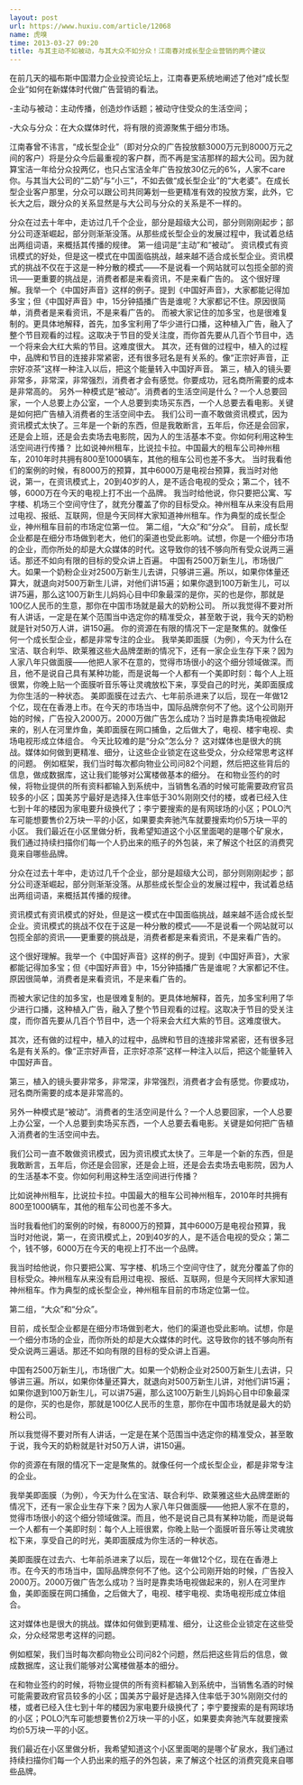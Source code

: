 ```yaml
---
layout: post
url: https://www.huxiu.com/article/12068
name: 虎嗅
time: 2013-03-27 09:20
title: 与其主动不如被动，与其大众不如分众！江南春对成长型企业营销的两个建议
---
```

在前几天的福布斯中国潜力企业投资论坛上，江南春更系统地阐述了他对“成长型企业”如何在新媒体时代做广告营销的看法。

-主动与被动：主动传播，创造炒作话题；被动守住受众的生活空间；

-大众与分众：在大众媒体时代，将有限的资源聚焦于细分市场。

江南春曾不讳言，“成长型企业”（即对分众的广告投放额3000万元到8000万元之间的客户）将是分众今后最重视的客户群，而不再是宝洁那样的超大公司。因为就算宝洁一年给分众投两亿，也只占宝洁全年广告投放30亿元的6%，人家不care你。与其当大公司的“二奶”与“小三”，不如去做“成长型企业”的“大老婆”。在成长型企业客户那里，分众可以跟公司共同筹划一些更精准有效的投放方案，此外，它长大之后，跟分众的关系显然是与大公司与分众的关系是不一样的。

分众在过去十年中，走访过几千个企业，部分是超级大公司，部分则刚刚起步；部分公司逐渐崛起，部分则渐渐没落。从那些成长型企业的发展过程中，我试着总结出两组词语，来概括其传播的规律。 第一组词是“主动”和“被动”。 资讯模式有资讯模式的好处，但是这一模式在中国面临挑战，越来越不适合成长型企业。资讯模式的挑战不仅在于这是一种分散的模式——不是说看一个网站就可以包揽全部的资讯——更重要的挑战是，消费者都是来看资讯，不是来看广告的。 这个很好理解。我举一个《中国好声音》这样的例子。提到《中国好声音》，大家都能记得加多宝；但《中国好声音》中，15分钟插播广告是谁呢？大家都记不住。原因很简单，消费者是来看资讯，不是来看广告的。 而被大家记住的加多宝，也是很难复制的。更具体地解释，首先，加多宝利用了华少进行口播，这种植入广告，融入了整个节目观看的过程。这取决于节目的受关注度，而你首先要从几百个节目中，选一个将来会大红大紫的节目。这难度很大。 其次，还有做的过程中，植入的过程中，品牌和节目的连接非常紧密，还有很多冠名是有关系的。像“正宗好声音，正宗好凉茶”这样一种注入以后，把这个能量转入中国好声音。 第三，植入的镜头要非常多，非常深，非常强烈，消费者才会有感觉。你要成功，冠名商所需要的成本是非常高的。 另外一种模式是“被动”。消费者的生活空间是什么？一个人总要回家，一个人总要上办公室，一个人总要到卖场买东西，一个人总要去看电影。关键是如何把广告植入消费者的生活空间中去。 我们公司一直不敢做资讯模式，因为资讯模式太快了。三年是一个新的东西，但是我敢断言，五年后，你还是会回家，还是会上班，还是会去卖场去电影院，因为人的生活基本不变。你如何利用这种生活空间进行传播？ 比如说神州租车，比说拉卡拉。中国最大的租车公司神州租车，2010年时共拥有800至1000辆车，其他的租车公司也差不多大。 当时我看他们的案例的时候，有8000万的预算，其中6000万是电视台预算，我当时对他说，第一，在资讯模式上，20到40岁的人，是不适合电视的受众；第二个，钱不够，6000万在今天的电视上打不出一个品牌。 我当时给他说，你只要把公寓、写字楼、机场三个空间守住了，就充分覆盖了你的目标受众。神州租车从来没有启用过电视、报纸、互联网，但是今天同样大家知道神州租车。作为典型的成长型企业，神州租车目前的市场定位第一位。 第二组，“大众”和“分众”。 目前，成长型企业都是在细分市场做到老大，他们的渠道也受此影响。试想，你是一个细分市场的企业，而你所处的却是大众媒体的时代。这导致你的钱不够向所有受众说两三遍话。那还不如向有限的目标的受众讲上百遍。 中国有2500万新生儿，市场很广大。如果一个奶粉企业对2500万新生儿去讲，只够讲三遍。所以，如果你体量还算大，就退向对500万新生儿讲，对他们讲15遍；如果你退到100万新生儿，可以讲75遍，那么这100万新生儿妈妈心目中印象最深的是你，买的也是你，那就是100亿人民币的生意，那你在中国市场就是最大的奶粉公司。 所以我觉得不要对所有人讲话，一定是在某个范围当中选定你的精准受众，甚至敢于说，我今天的奶粉就是针对50万人讲，讲150遍。 你的资源在有限的情况下一定是聚焦的。就像任何一个成长型企业，都是非常专注的企业。 我举美即面膜（为例），今天为什么在宝洁、联合利华、欧莱雅这些大品牌垄断的情况下，还有一家企业生存下来？因为人家八年只做面膜——他把人家不在意的，觉得市场很小的这个细分领域做深。而且，他不是说自己具有某种功能，而是说每一个人都有一个美即时刻：每个人上班很累，你晚上贴一个面膜听音乐等让灵魂放松下来，享受自己的时光，美即面膜成为你生活的一种状态。 美即面膜在过去六、七年前杀进来了以后，现在一年做12个亿，现在在香港上市。在今天的市场当中，国际品牌奈何不了他。这个公司刚开始的时候，广告投入2000万。2000万做广告怎么成功？当时是靠卖场电视做起来的，别人在河里炸鱼，美即面膜在网口捕鱼，之后做大了，电视、楼宇电视、卖场电视形成立体组合。 今天比较难的是“分众”怎么分？ 这对媒体也是很大的挑战。媒体如何做到更精准、细分，让这些企业锁定在这些受众，分众经常思考这样的问题。 例如框架，我们当时每次都向物业公司问82个问题，然后把这些背后的信息，做成数据库，这让我们能够对公寓楼做基本的细分。 在和物业签约的时候，将物业提供的所有资料都输入到系统中，当销售名酒的时候可能需要政府官员较多的小区；国美苏宁最好是选择入住率低于30%刚刚交付的楼，或者已经入住七到十年的楼因为家电要升级换代了；李宁要搜索的是有网球场的小区；POLO汽车可能想要售价2万块一平的小区，如果要卖奔驰汽车就要搜索均价5万块一平的小区。 我们最近在小区里做分析，我希望知道这个小区里面喝的是哪个矿泉水，我们通过持续扫描你们每一个人扔出来的瓶子的外包装，来了解这个社区的消费究竟来自哪些品牌。

分众在过去十年中，走访过几千个企业，部分是超级大公司，部分则刚刚起步；部分公司逐渐崛起，部分则渐渐没落。从那些成长型企业的发展过程中，我试着总结出两组词语，来概括其传播的规律。

资讯模式有资讯模式的好处，但是这一模式在中国面临挑战，越来越不适合成长型企业。资讯模式的挑战不仅在于这是一种分散的模式——不是说看一个网站就可以包揽全部的资讯——更重要的挑战是，消费者都是来看资讯，不是来看广告的。

这个很好理解。我举一个《中国好声音》这样的例子。提到《中国好声音》，大家都能记得加多宝；但《中国好声音》中，15分钟插播广告是谁呢？大家都记不住。原因很简单，消费者是来看资讯，不是来看广告的。

而被大家记住的加多宝，也是很难复制的。更具体地解释，首先，加多宝利用了华少进行口播，这种植入广告，融入了整个节目观看的过程。这取决于节目的受关注度，而你首先要从几百个节目中，选一个将来会大红大紫的节目。这难度很大。

其次，还有做的过程中，植入的过程中，品牌和节目的连接非常紧密，还有很多冠名是有关系的。像“正宗好声音，正宗好凉茶”这样一种注入以后，把这个能量转入中国好声音。

第三，植入的镜头要非常多，非常深，非常强烈，消费者才会有感觉。你要成功，冠名商所需要的成本是非常高的。

另外一种模式是“被动”。消费者的生活空间是什么？一个人总要回家，一个人总要上办公室，一个人总要到卖场买东西，一个人总要去看电影。关键是如何把广告植入消费者的生活空间中去。

我们公司一直不敢做资讯模式，因为资讯模式太快了。三年是一个新的东西，但是我敢断言，五年后，你还是会回家，还是会上班，还是会去卖场去电影院，因为人的生活基本不变。你如何利用这种生活空间进行传播？

比如说神州租车，比说拉卡拉。中国最大的租车公司神州租车，2010年时共拥有800至1000辆车，其他的租车公司也差不多大。

当时我看他们的案例的时候，有8000万的预算，其中6000万是电视台预算，我当时对他说，第一，在资讯模式上，20到40岁的人，是不适合电视的受众；第二个，钱不够，6000万在今天的电视上打不出一个品牌。

我当时给他说，你只要把公寓、写字楼、机场三个空间守住了，就充分覆盖了你的目标受众。神州租车从来没有启用过电视、报纸、互联网，但是今天同样大家知道神州租车。作为典型的成长型企业，神州租车目前的市场定位第一位。

第二组，“大众”和“分众”。

目前，成长型企业都是在细分市场做到老大，他们的渠道也受此影响。试想，你是一个细分市场的企业，而你所处的却是大众媒体的时代。这导致你的钱不够向所有受众说两三遍话。那还不如向有限的目标的受众讲上百遍。

中国有2500万新生儿，市场很广大。如果一个奶粉企业对2500万新生儿去讲，只够讲三遍。所以，如果你体量还算大，就退向对500万新生儿讲，对他们讲15遍；如果你退到100万新生儿，可以讲75遍，那么这100万新生儿妈妈心目中印象最深的是你，买的也是你，那就是100亿人民币的生意，那你在中国市场就是最大的奶粉公司。

所以我觉得不要对所有人讲话，一定是在某个范围当中选定你的精准受众，甚至敢于说，我今天的奶粉就是针对50万人讲，讲150遍。

你的资源在有限的情况下一定是聚焦的。就像任何一个成长型企业，都是非常专注的企业。

我举美即面膜（为例），今天为什么在宝洁、联合利华、欧莱雅这些大品牌垄断的情况下，还有一家企业生存下来？因为人家八年只做面膜——他把人家不在意的，觉得市场很小的这个细分领域做深。而且，他不是说自己具有某种功能，而是说每一个人都有一个美即时刻：每个人上班很累，你晚上贴一个面膜听音乐等让灵魂放松下来，享受自己的时光，美即面膜成为你生活的一种状态。

美即面膜在过去六、七年前杀进来了以后，现在一年做12个亿，现在在香港上市。在今天的市场当中，国际品牌奈何不了他。这个公司刚开始的时候，广告投入2000万。2000万做广告怎么成功？当时是靠卖场电视做起来的，别人在河里炸鱼，美即面膜在网口捕鱼，之后做大了，电视、楼宇电视、卖场电视形成立体组合。

这对媒体也是很大的挑战。媒体如何做到更精准、细分，让这些企业锁定在这些受众，分众经常思考这样的问题。

例如框架，我们当时每次都向物业公司问82个问题，然后把这些背后的信息，做成数据库，这让我们能够对公寓楼做基本的细分。

在和物业签约的时候，将物业提供的所有资料都输入到系统中，当销售名酒的时候可能需要政府官员较多的小区；国美苏宁最好是选择入住率低于30%刚刚交付的楼，或者已经入住七到十年的楼因为家电要升级换代了；李宁要搜索的是有网球场的小区；POLO汽车可能想要售价2万块一平的小区，如果要卖奔驰汽车就要搜索均价5万块一平的小区。

我们最近在小区里做分析，我希望知道这个小区里面喝的是哪个矿泉水，我们通过持续扫描你们每一个人扔出来的瓶子的外包装，来了解这个社区的消费究竟来自哪些品牌。

